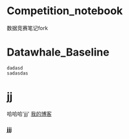 # Competition_notebook
数据竞赛笔记fork


Datawhale_Baseline
===

    dadasd
    sadasdas

# jj
哈哈哈'jjj'
[我的博客](http://blog.csdn.net/guodongxiaren "悬停显示")

### jjj
    
